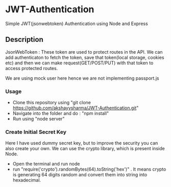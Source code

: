 # JWT-Authentication

Simple JWT(jsonwebtoken) Authentication using Node and Express

## Description

JsonWebToken : These token are used to protect routes in the API. We can add authenticaton to fetch the token, save that token(local storage, cookies etc) and then we can make request(GET/POST/PUT) with that token to access protected routes.

We are using mock user here hence we are not implementing passport.js

### Usage

- Clone this repository using "git clone https://github.com/akshayysharma/JWT-Authentication.git"
- Navigate into the folder and do : "npm install"
- Run using "node server"

### Create Initial Secret Key

Here I have used dummy secret key, but to improve the security you can also create your own. We can use the crypto library, which is present inside Node.

- Open the terminal and run node
- run "require('crypto').randomBytes(64).toString('hex')" . It means crypto is generating 64 digits random and convert them into string into hexadecimal.
